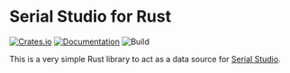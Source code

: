 # Serial Studio for Rust

[![Crates.io](https://img.shields.io/crates/v/serialstudio)](https://crates.io/crates/serialstudio) 
[![Documentation](https://docs.rs/serialstudio/badge.svg)](https://docs.rs/serialstudio) 
![Build](https://github.com/Ewpratten/serialstudio-rs/workflows/Build/badge.svg)

This is a very simple Rust library to act as a data source for [Serial Studio](https://github.com/Serial-Studio/Serial-Studio).